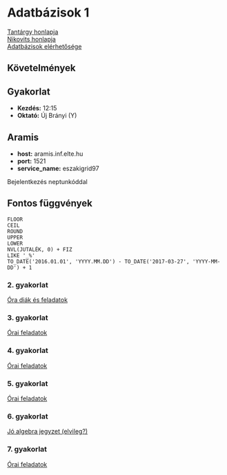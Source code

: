 # Adatbázisok 1

[Tantárgy honlapja](http://medusa.inf.elte.hu)  
[Nikovits honlapja](http://people.inf.elte.hu/nikovits/)  
[Adatbázisok elérhetősége](http://people.inf.elte.hu/nikovits/adatbazis_eleres.txt)

## Követelmények

## Gyakorlat

* **Kezdés:** 12:15
* **Oktató:** Új Brányi (Y)

## Aramis

* **host:** aramis.inf.elte.hu
* **port:** 1521
* **service_name:** eszakigrid97

Bejelentkezés neptunkóddal

## Fontos függvények

```
FLOOR
CEIL
ROUND
UPPER
LOWER
NVL(JUTALÉK, 0) + FIZ
LIKE '_%'
TO_DATE('2016.01.01', 'YYYY.MM.DD') - TO_DATE('2017-03-27', 'YYYY-MM-DD') + 1
```

### 2. gyakorlat

[Óra diák és feladatok](http://people.inf.elte.hu/nikovits/AB1/)

### 3. gyakorlat

[Órai feladatok](http://people.inf.elte.hu/vopraai/adatb17/feladat2.txt)

### 4. gyakorlat

[Órai feladatok](http://people.inf.elte.hu/vopraai/adatb17/3.ora/feladat.txt)

### 5. gyakorlat

[Órai feladatok](http://people.inf.elte.hu/vopraai/adatb17/5.ora/feladat.txt)

### 6. gyakorlat

[Jó algebra jegyzet (elvileg?)](https://immanuel60.hu/adatbazisok-jegyzet-elte/)  

### 7. gyakorlat

[Órai feladatok](http://people.inf.elte.hu/vopraai/adatb17/7.ora/feladat.pdf)

